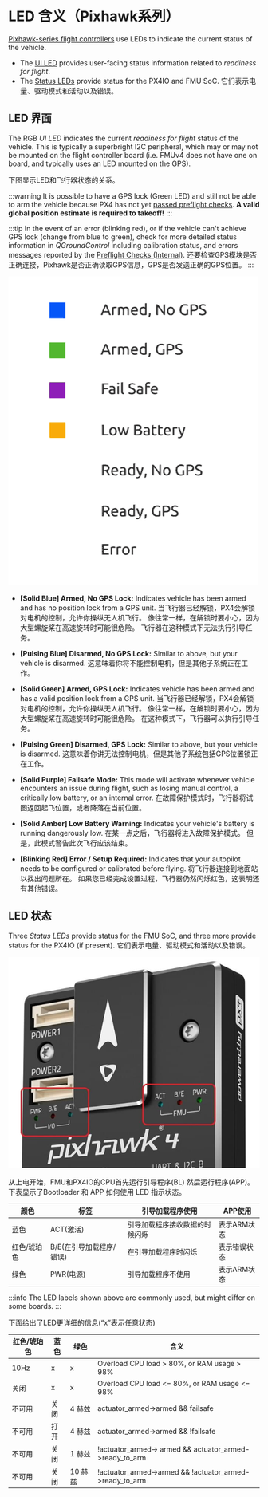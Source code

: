 # LED 含义（Pixhawk系列）

[Pixhawk-series flight controllers](../flight_controller/pixhawk_series.md) use LEDs to indicate the current status of the vehicle.

- The [UI LED](#ui_led) provides user-facing status information related to _readiness for flight_.
- The [Status LEDs](#status_led) provide status for the PX4IO and FMU SoC.
  它们表示电量、驱动模式和活动以及错误。

<a id="ui_led"></a>

## LED 界面

The RGB _UI LED_ indicates the current _readiness for flight_ status of the vehicle.
This is typically a superbright I2C peripheral, which may or may not be mounted on the flight controller board (i.e. FMUv4 does not have one on board, and typically uses an LED mounted on the GPS).

下图显示LED和飞行器状态的关系。

:::warning
It is possible to have a GPS lock (Green LED) and still not be able to arm the vehicle because PX4 has not yet [passed preflight checks](../flying/pre_flight_checks.md). **A valid global position estimate is required to takeoff!**
:::

:::tip
In the event of an error (blinking red), or if the vehicle can't achieve GPS lock (change from blue to green),   check for more detailed status information in _QGroundControl_ including calibration status, and errors messages reported by the [Preflight Checks (Internal)](../flying/pre_flight_checks.md).
还要检查GPS模块是否正确连接，Pixhawk是否正确读取GPS信息，GPS是否发送正确的GPS位置。
:::

![LED meanings](../../assets/flight_controller/pixhawk_led_meanings.gif)

- **[Solid Blue] Armed, No GPS Lock:** Indicates vehicle has been armed and has no position lock from a GPS unit.
  当飞行器已经解锁，PX4会解锁对电机的控制，允许你操纵无人机飞行。
  像往常一样，在解锁时要小心，因为大型螺旋桨在高速旋转时可能很危险。
  飞行器在这种模式下无法执行引导任务。

- **[Pulsing Blue] Disarmed, No GPS Lock:** Similar to above, but your vehicle is disarmed.
  这意味着你将不能控制电机，但是其他子系统正在工作。

- **[Solid Green] Armed, GPS Lock:** Indicates vehicle has been armed and has a valid position lock from a GPS unit.
  当飞行器已经解锁，PX4会解锁对电机的控制，允许你操纵无人机飞行。
  像往常一样，在解锁时要小心，因为大型螺旋桨在高速旋转时可能很危险。
  在这种模式下，飞行器可以执行引导任务。

- **[Pulsing Green] Disarmed, GPS Lock:** Similar to above, but your vehicle is disarmed.
  这意味着你讲无法控制电机，但是其他子系统包括GPS位置锁正在工作。

- **[Solid Purple] Failsafe Mode:** This mode will activate whenever vehicle encounters an issue during flight,
  such as losing manual control, a critically low battery, or an internal error.
  在故障保护模式时，飞行器将试图返回起飞位置，或者降落在当前位置。

- **[Solid Amber] Low Battery Warning:** Indicates your vehicle's battery is running dangerously low.
  在某一点之后，飞行器将进入故障保护模式。 但是，此模式警告此次飞行应该结束。

- **[Blinking Red] Error / Setup Required:** Indicates that your autopilot needs to be configured or calibrated before flying.
  将飞行器连接到地面站以找出问题所在。
  如果您已经完成设置过程，飞行器仍然闪烁红色，这表明还有其他错误。

<a id="status_led"></a>

## LED 状态

Three _Status LEDs_ provide status for the FMU SoC, and three more provide status for the PX4IO (if present).
它们表示电量、驱动模式和活动以及错误。

![Pixhawk 4](../../assets/flight_controller/pixhawk4/pixhawk4_status_leds.jpg)

从上电开始，FMU和PX4IO的CPU首先运行引导程序(BL) 然后运行程序(APP)。
下表显示了Bootloader 和 APP 如何使用 LED 指示状态。

| 颜色     | 标签                                 | 引导加载程序使用        | APP使用   |
| ------ | ---------------------------------- | --------------- | ------- |
| 蓝色     | ACT(激活)         | 引导加载程序接收数据的时候闪烁 | 表示ARM状态 |
| 红色/琥珀色 | B/E(在引导加载程序/错误) | 在引导加载程序时闪烁      | 表示错误状态  |
| 绿色     | PWR(电源)         | 引导加载程序不使用       | 表示ARM状态 |

:::info
The LED labels shown above are commonly used, but might differ on some boards.
:::

下面给出了LED更详细的信息(“x”表示任意状态)

| 红色/琥珀色 | 蓝色 | 绿色    | 含义                                                                                                                                                                                   |
| ------ | -- | ----- | ------------------------------------------------------------------------------------------------------------------------------------------------------------------------------------ |
| 10Hz   | x  | x     | Overload CPU load > 80%, or RAM usage > 98%                                                                                                                                          |
| 关闭     | x  | x     | Overload CPU load <= 80%, or RAM usage <= 98%                                                                                      |
| 不可用    | 关闭 | 4 赫兹  | actuator_armed->armed && failsafe                                                                                       |
| 不可用    | 打开 | 4 赫兹  | actuator_armed->armed && !failsafe                                                                                      |
| 不可用    | 关闭 | 1 赫兹  | !actuator_armed-> armed && actuator_armed->ready_to_arm  |
| 不可用    | 关闭 | 10 赫兹 | !actuator_armed->armed  && !actuator_armed->ready_to_arm |
